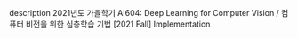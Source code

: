 description
2021년도 가을학기 AI604: Deep Learning for Computer Vision / 컴퓨터 비전을 위한 심층학습 기법
[2021 Fall] Implementation
